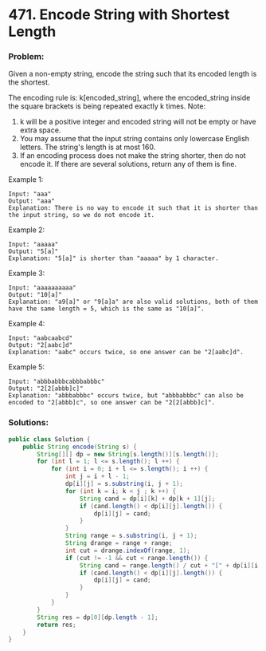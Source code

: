 # 471. Encode String with Shortest Length

### Problem:
Given a non-empty string, encode the string such that its encoded length is the shortest.

The encoding rule is: k[encoded_string], where the encoded_string inside the square brackets is being repeated exactly k times.
Note:
1. k will be a positive integer and encoded string will not be empty or have extra space.
2. You may assume that the input string contains only lowercase English letters. The string's length is at most 160.
3. If an encoding process does not make the string shorter, then do not encode it. If there are several solutions, return any of them is fine.

Example 1:
```
Input: "aaa"
Output: "aaa"
Explanation: There is no way to encode it such that it is shorter than the input string, so we do not encode it.
```
Example 2:
```
Input: "aaaaa"
Output: "5[a]"
Explanation: "5[a]" is shorter than "aaaaa" by 1 character.
```

Example 3:
```
Input: "aaaaaaaaaa"
Output: "10[a]"
Explanation: "a9[a]" or "9[a]a" are also valid solutions, both of them have the same length = 5, which is the same as "10[a]".
```

Example 4:
```
Input: "aabcaabcd"
Output: "2[aabc]d"
Explanation: "aabc" occurs twice, so one answer can be "2[aabc]d".
```

Example 5:
```
Input: "abbbabbbcabbbabbbc"
Output: "2[2[abbb]c]"
Explanation: "abbbabbbc" occurs twice, but "abbbabbbc" can also be encoded to "2[abbb]c", so one answer can be "2[2[abbb]c]".
```

### Solutions:

```java
public class Solution {
    public String encode(String s) {
        String[][] dp = new String[s.length()][s.length()];
        for (int l = 1; l <= s.length(); l ++) {
            for (int i = 0; i + l <= s.length(); i ++) {
                int j = i + l - 1;
                dp[i][j] = s.substring(i, j + 1);
                for (int k = i; k < j ; k ++) {
                    String cand = dp[i][k] + dp[k + 1][j];
                    if (cand.length() < dp[i][j].length()) {
                        dp[i][j] = cand;
                    }
                }
                String range = s.substring(i, j + 1);
                String drange = range + range;
                int cut = drange.indexOf(range, 1);
                if (cut != -1 && cut < range.length()) {
                    String cand = range.length() / cut + "[" + dp[i][i + cut - 1] +"]"; 
                    if (cand.length() < dp[i][j].length()) {
                        dp[i][j] = cand;
                    }
                }
            }
        }
        String res = dp[0][dp.length - 1];
        return res;
    }
}
```